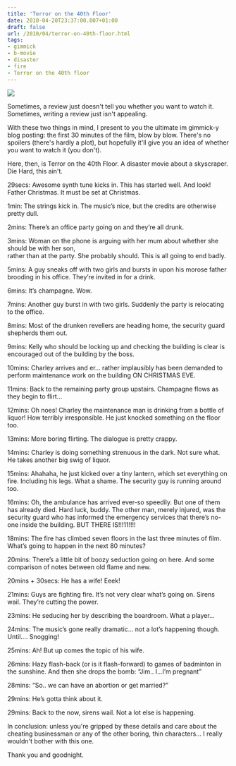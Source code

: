 ```yaml
---
title: 'Terror on the 40th Floor'
date: 2010-04-20T23:37:00.007+01:00
draft: false
url: /2010/04/terror-on-40th-floor.html
tags: 
- gimmick
- b-movie
- disaster
- fire
- Terror on the 40th floor
---
```


![](/blogspot/AVvXsEgU8DgIJoIhqoMNaYrL1_9TZ_mCu6PIqXxeHKmbA4aAGNVfAld39HJXW9__yO0pVI4ZC2zvYRPApnCOsdeZiX1PZC74TOlwowIMJ7ruq4vxR-be4qas1kZcEROCEqsmYsaWZITtN8U3YeQ/s800/terror.jpg)  
  
Sometimes, a review just doesn't tell you whether you want to watch it. Sometimes, writing a review just isn't appealing.  
  
With these two things in mind, I present to you the ultimate im gimmick-y blog posting: the first 30 minutes of the film, blow by blow. There's no spoilers (there's hardly a plot), but hopefully it'll give you an idea of whether you want to watch it (you don't).  
  
Here, then, is Terror on the 40th Floor. A disaster movie about a skyscraper. Die Hard, this ain't.  
  
29secs: Awesome synth tune kicks in. This has started well. And look! Father Christmas. It must be set at Christmas.  
  
1min: The strings kick in. The music’s nice, but the credits are otherwise pretty dull.  
  
2mins: There’s an office party going on and they’re all drunk.  
  
3mins: Woman on the phone is arguing with her mum about whether she should be with her son,  
rather than at the party. She probably should. This is all going to end badly.  
  
5mins: A guy sneaks off with two girls and bursts in upon his morose father brooding in his office. They’re invited in for a drink.  
  
6mins: It’s champagne. Wow.  
  
7mins: Another guy burst in with two girls. Suddenly the party is relocating to the office.  
  
8mins: Most of the drunken revellers are heading home, the security guard shepherds them out.  
  
9mins: Kelly who should be locking up and checking the building is clear is encouraged out of the building by the boss.  
  
10mins: Charley arrives and er… rather implausibly has been demanded to perform maintenance work on the building ON CHRISTMAS EVE.  
  
11mins: Back to the remaining party group upstairs. Champagne flows as they begin to flirt…  
  
12mins: Oh noes! Charley the maintenance man is drinking from a bottle of liquor! How terribly irresponsible. He just knocked something on the floor too.  
  
13mins: More boring flirting. The dialogue is pretty crappy.  
  
14mins: Charley is doing something strenuous in the dark. Not sure what. He takes another big swig of liquor.  
  
15mins: Ahahaha, he just kicked over a tiny lantern, which set everything on fire. Including his legs. What a shame. The security guy is running around too.  
  
16mins: Oh, the ambulance has arrived ever-so speedily. But one of them has already died. Hard luck, buddy. The other man, merely injured, was the security guard who has informed the emergency services that there’s no-one inside the building. BUT THERE IS!!!11!!!!  
  
18mins: The fire has climbed seven floors in the last three minutes of film. What’s going to happen in the next 80 minutes?  
  
20mins: There’s a little bit of boozy seduction going on here. And some comparison of notes between old flame and new.  
  
20mins + 30secs: He has a wife! Eeek!  
  
21mins: Guys are fighting fire. It’s not very clear what’s going on. Sirens wail. They’re cutting the power.  
  
23mins: He seducing her by describing the boardroom. What a player…  
  
24mins: The music’s gone really dramatic… not a lot’s happening though. Until…. Snogging!  
  
25mins: Ah! But up comes the topic of his wife.  
  
26mins: Hazy flash-back (or is it flash-forward) to games of badminton in the sunshine. And then she drops the bomb: “Jim.. I…I’m pregnant”  
  
28mins: “So.. we can have an abortion or get married?”  
  
29mins: He’s gotta think about it.  
  
29mins: Back to the now, sirens wail. Not a lot else is happening.  
  
  
In conclusion: unless you're gripped by these details and care about the cheating businessman or any of the other boring, thin characters... I really wouldn't bother with this one.

Thank you and goodnight.